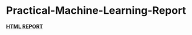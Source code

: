 # Practical-Machine-Learning-Report

**[HTML REPORT]("https://adi1309.github.io/Practical-Machine-Learning-Report/")**
